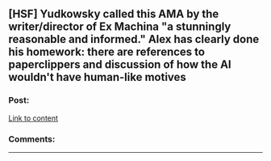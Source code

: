 ## [HSF] Yudkowsky called this AMA by the writer/director of Ex Machina "a stunningly reasonable and informed." Alex has clearly done his homework: there are references to paperclippers and discussion of how the AI wouldn't have human-like motives

### Post:

[Link to content]()

### Comments:

---

